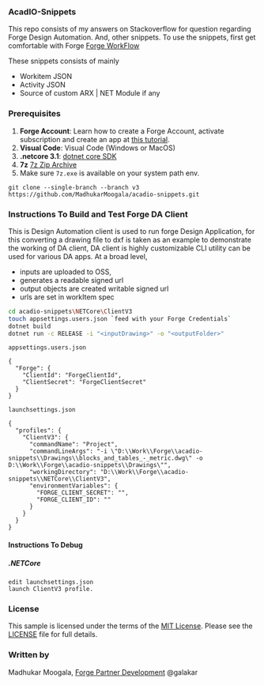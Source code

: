 ### AcadIO-Snippets
This repo consists of my answers on Stackoverflow for question regarding Forge Design Automation.
And, other snippets.
To use the snippets, first get comfortable with Forge 
[Forge WorkFlow](https://github.com/szilvaa/acadio-tutorials/blob/master/tutorial1/readme.md)

These snippets consists of mainly 
- Workitem JSON
- Activity JSON
- Source of custom ARX | NET Module if any

### Prerequisites
1. **Forge Account**: Learn how to create a Forge Account, activate subscription and create an app at [this tutorial](http://learnforge.autodesk.io/#/account/). 
2. **Visual Code**: Visual Code (Windows or MacOS)
3. **.netcore 3.1**: [dotnet core SDK](https://dotnet.microsoft.com/download/dotnet-core/current/runtime) 
4. **7z** [7z Zip Archive](https://www.7-zip.org/download.html)
5. Make sure `7z.exe` is available on your system path env.

`git clone --single-branch --branch v3 https://github.com/MadhukarMoogala/acadio-snippets.git`



### Instructions To Build  and Test Forge DA Client

This is Design Automation client is used to run forge Design Application, for this converting a drawing file to dxf is taken as an example to demonstrate the working of DA client, DA client is highly customizable CLI utility can be used for various DA apps.
At a broad level,
- inputs are uploaded to OSS, 
- generates a readable signed url
- output objects are created writable signed url
- urls are set in workItem spec


```bash
cd acadio-snippets\NETCore\ClientV3
touch appsettings.users.json `feed with your Forge Credentials`
dotnet build
dotnet run -c RELEASE -i "<inputDrawing>" -o "<outputFolder>"
```
`appsettings.users.json`

```
{
  "Forge": {
    "ClientId": "ForgeClientId",
    "ClientSecret": "ForgeClientSecret"
  }
}
```

`launchsettings.json`

```
{
  "profiles": {
    "ClientV3": {
      "commandName": "Project",
      "commandLineArgs": "-i \"D:\\Work\\Forge\\acadio-snippets\\Drawings\\blocks_and_tables_-_metric.dwg\" -o D:\\Work\\Forge\\acadio-snippets\\Drawings\"",
      "workingDirectory": "D:\\Work\\Forge\\acadio-snippets\\NETCore\\ClientV3",
      "environmentVariables": {
        "FORGE_CLIENT_SECRET": "",
        "FORGE_CLIENT_ID": ""
      }
    }
  }
}
```




#### Instructions To Debug

##### .NETCore
```
edit launchsettings.json
launch ClientV3 profile.

```

### License
This sample is licensed under the terms of the [MIT License](http://opensource.org/licenses/MIT). Please see the [LICENSE](LICENSE) file for full details.

### Written by
Madhukar Moogala, [Forge Partner Development](http://forge.autodesk.com)  @galakar







